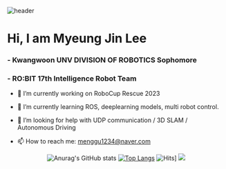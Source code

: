 ![header](https://capsule-render.vercel.app/api?type=Waving&text=MyeungJinLee&fontColor=FFFFFF)

# Hi, I am Myeung Jin Lee 
### - Kwangwoon UNV DIVISION OF ROBOTICS Sophomore 
### - RO:BIT 17th Intelligence Robot Team
   
  
<div>
   
  - 🔭 I’m currently working on RoboCup Rescue 2023
  
  - 🌱 I’m currently learning ROS, deeplearning models, multi robot control.
  
  - 🤔 I’m looking for help with UDP communication / 3D SLAM / Autonomous Driving
  
  - 📫 How to reach me: menggu1234@naver.com
</div>
<div align="center">
   
![Anurag's GitHub stats](https://github-readme-stats.vercel.app/api?username=mjlee111&show_icons=true&theme=radical)
[![Top Langs](https://github-readme-stats.vercel.app/api/top-langs/?username=mjlee111&layout=compact)](https://github.com/mjlee111/github-readme-stats)
![Hits](https://hits.seeyoufarm.com/api/count/incr/badge.svg?url=https%3A%2F%2Fgithub.com%2Fmjlee111%2Fhit-counter&count_bg=%23000000&title_bg=%23555555&icon=&icon_color=%23E7E7E7&title=hits&edge_flat=false)] 
![](./profile-3d-contrib/profile-green-animate.svg)
  
</div>


